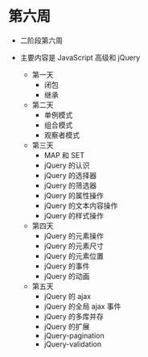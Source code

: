 # 第六周

- 二阶段第六周

- 主要内容是 JavaScript 高级和 jQuery
  + 第一天
    + 闭包
    + 继承
  + 第二天
    + 单例模式
    + 组合模式
    + 观察者模式
  + 第三天
    + MAP 和 SET
    + jQuery 的认识
    + jQuery 的选择器
    + jQuery 的筛选器
    + jQuery 的属性操作
    + jQuery 的文本内容操作
    + jQuery 的样式操作
  + 第四天
    + jQuery 的元素操作
    + jQuery 的元素尺寸
    + jQuery 的元素位置
    + jQuery 的事件
    + jQuery 的动画
  + 第五天
    + jQuery 的 ajax
    + jQuery 的全局 ajax 事件
    + jQuery 的多库并存
    + jQuery 的扩展
    + jQuery-pagination
    + jQuery-validation
